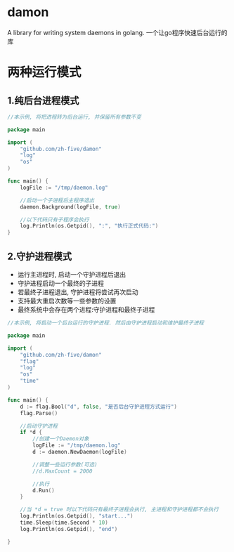 # damon
A library for writing system daemons in golang.
一个让go程序快速后台运行的库

# 两种运行模式
## 1.纯后台进程模式
```go
//本示例, 将把进程转为后台运行, 并保留所有参数不变

package main

import (
	"github.com/zh-five/damon"
	"log"
	"os"
)

func main() {
	logFile := "/tmp/daemon.log"

	//启动一个子进程后主程序退出
	daemon.Background(logFile, true)

	//以下代码只有子程序会执行
	log.Println(os.Getpid(), ":", "执行正式代码:")
}
```
## 2.守护进程模式
- 运行主进程时, 启动一个守护进程后退出
- 守护进程启动一个最终的子进程
- 若最终子进程退出, 守护进程将尝试再次启动
- 支持最大重启次数等一些参数的设置
- 最终系统中会存在两个进程:守护进程和最终子进程

```go
//本示例, 将启动一个后台运行的守护进程. 然后由守护进程启动和维护最终子进程

package main

import (
	"github.com/zh-five/damon"
	"flag"
	"log"
	"os"
	"time"
)

func main() {
	d := flag.Bool("d", false, "是否后台守护进程方式运行")
	flag.Parse()

	//启动守护进程
	if *d {
		//创建一个Daemon对象
		logFile := "/tmp/daemon.log"
		d := daemon.NewDaemon(logFile)

		//调整一些运行参数(可选)
		//d.MaxCount = 2000

		//执行
		d.Run()
	}

	//当 *d = true 时以下代码只有最终子进程会执行, 主进程和守护进程都不会执行
	log.Println(os.Getpid(), "start...")
	time.Sleep(time.Second * 10)
	log.Println(os.Getpid(), "end")

}

```